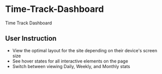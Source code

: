 # Time-Track-Dashboard
Time Track Dashboard

## User Instruction

- View the optimal layout for the site depending on their device's screen size
- See hover states for all interactive elements on the page
- Switch between viewing Daily, Weekly, and Monthly stats
